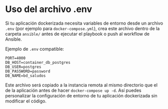 # Uso del archivo .env

Si tu aplicación dockerizada necesita variables de entorno desde un archivo `.env` (por ejemplo para `docker-compose.yml`), crea este archivo dentro de la carpeta `ansible/` antes de ejecutar el playbook o push al workflow de Ansible.

Ejemplo de `.env` compatible:

```
PORT=4000
DB_HOST=container_db_postgres
DB_USER=postgres
DB_PASSWORD=password
DB_NAME=bd_saludos
```

Este archivo será copiado a la instancia remota al mismo directorio que el de la aplicación antes de hacer `docker-compose up -d`. Así puedes personalizar la configuración de entorno de tu aplicación dockerizada sin modificar el código.

